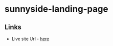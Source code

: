 # sunnyside-landing-page
## Links 
- Live site Url - [here](https://sourabh358.github.io/sunnyside-landing-page/)
